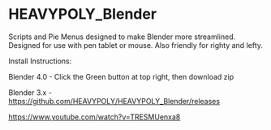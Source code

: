 # HEAVYPOLY_Blender

Scripts and Pie Menus designed to make Blender more streamlined.  Designed for use with pen tablet or mouse.  Also friendly for righty and lefty.



Install Instructions:

Blender 4.0 - Click the Green button at top right, then download zip

Blender 3.x - https://github.com/HEAVYPOLY/HEAVYPOLY_Blender/releases

https://www.youtube.com/watch?v=TRESMUenxa8
